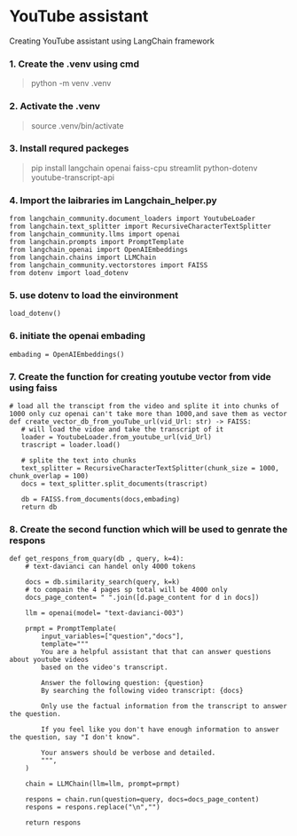 # YouTube assistant
 Creating YouTube assistant using LangChain framework

### 1. Create the .venv using cmd
 > python -m venv .venv

### 2. Activate the .venv
 > source .venv/bin/activate

### 3. Install requred packeges 
 > pip install langchain openai faiss-cpu streamlit python-dotenv youtube-transcript-api

### 4. Import the laibraries im Langchain_helper.py
 ```
 from langchain_community.document_loaders import YoutubeLoader
 from langchain.text_splitter import RecursiveCharacterTextSplitter
 from langchain_community.llms import openai
 from langchain.prompts import PromptTemplate
 from langchain_openai import OpenAIEmbeddings
 from langchain.chains import LLMChain
 from langchain_community.vectorstores import FAISS
 from dotenv import load_dotenv
 ```

### 5. use dotenv to load the einvironment
 ```
 load_dotenv()
 ```

### 6. initiate the openai embading 
 ```
 embading = OpenAIEmbeddings()
 ```

### 7. Create the function for creating youtube vector from vide using faiss
 ```
 # load all the transcipt from the video and splite it into chunks of 1000 only cuz openai can't take more than 1000,and save them as vector
 def create_vector_db_from_youTube_url(vid_Url: str) -> FAISS:
    # will load the vidoe and take the transcript of it
    loader = YoutubeLoader.from_youtube_url(vid_Url)
    trascript = loader.load()

    # splite the text into chunks
    text_splitter = RecursiveCharacterTextSplitter(chunk_size = 1000, chunk_overlap = 100)
    docs = text_splitter.split_documents(trascript)

    db = FAISS.from_documents(docs,embading)
    return db
 ```

### 8. Create the second function which will be used to genrate the respons
```
def get_respons_from_quary(db , query, k=4):
    # text-davianci can handel only 4000 tokens

    docs = db.similarity_search(query, k=k)
    # to compain the 4 pages sp total will be 4000 only
    docs_page_content= " ".join([d.page_content for d in docs])

    llm = openai(model= "text-davianci-003")

    prmpt = PromptTemplate(
        input_variables=["question","docs"],
        template="""
        You are a helpful assistant that that can answer questions about youtube videos 
        based on the video's transcript.
        
        Answer the following question: {question}
        By searching the following video transcript: {docs}
        
        Only use the factual information from the transcript to answer the question.
        
        If you feel like you don't have enough information to answer the question, say "I don't know".
        
        Your answers should be verbose and detailed.
        """,
    )

    chain = LLMChain(llm=llm, prompt=prmpt)

    respons = chain.run(question=query, docs=docs_page_content)
    respons = respons.replace("\n","")
    
    return respons
```